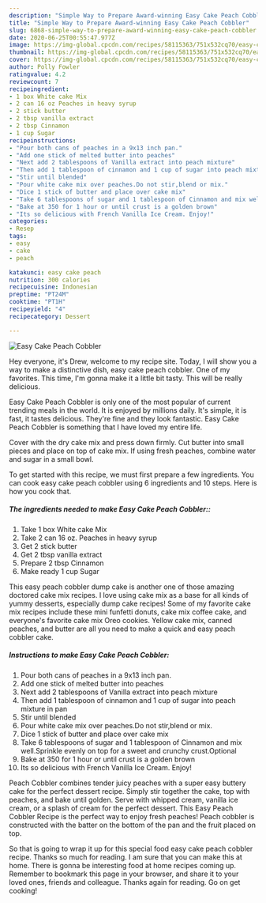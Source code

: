 ```yaml
---
description: "Simple Way to Prepare Award-winning Easy Cake Peach Cobbler"
title: "Simple Way to Prepare Award-winning Easy Cake Peach Cobbler"
slug: 6868-simple-way-to-prepare-award-winning-easy-cake-peach-cobbler
date: 2020-06-25T00:55:47.977Z
image: https://img-global.cpcdn.com/recipes/58115363/751x532cq70/easy-cake-peach-cobbler-recipe-main-photo.jpg
thumbnail: https://img-global.cpcdn.com/recipes/58115363/751x532cq70/easy-cake-peach-cobbler-recipe-main-photo.jpg
cover: https://img-global.cpcdn.com/recipes/58115363/751x532cq70/easy-cake-peach-cobbler-recipe-main-photo.jpg
author: Polly Fowler
ratingvalue: 4.2
reviewcount: 7
recipeingredient:
- 1 box White cake Mix
- 2 can 16 oz Peaches in heavy syrup
- 2 stick butter
- 2 tbsp vanilla extract
- 2 tbsp Cinnamon
- 1 cup Sugar
recipeinstructions:
- "Pour both cans of peaches in a 9x13 inch pan."
- "Add one stick of melted butter into peaches"
- "Next add 2 tablespoons of Vanilla extract into peach mixture"
- "Then add 1 tablespoon of cinnamon and 1 cup of sugar into peach mixture in pan"
- "Stir until blended"
- "Pour white cake mix over peaches.Do not stir,blend or mix."
- "Dice 1 stick of butter and place over cake mix"
- "Take 6 tablespoons of sugar and 1 tablespoon of Cinnamon and mix well.Sprinkle evenly on top for a sweet and crunchy crust.Optional"
- "Bake at 350 for 1 hour or until crust is a golden brown"
- "Its so delicious with French Vanilla Ice Cream. Enjoy!"
categories:
- Resep
tags:
- easy
- cake
- peach

katakunci: easy cake peach
nutrition: 300 calories
recipecuisine: Indonesian
preptime: "PT24M"
cooktime: "PT1H"
recipeyield: "4"
recipecategory: Dessert

---
```



![Easy Cake Peach Cobbler](https://img-global.cpcdn.com/recipes/58115363/751x532cq70/easy-cake-peach-cobbler-recipe-main-photo.jpg)

Hey everyone, it's Drew, welcome to my recipe site. Today, I will show you a way to make a distinctive dish, easy cake peach cobbler. One of my favorites. This time, I'm gonna make it a little bit tasty. This will be really delicious.

Easy Cake Peach Cobbler is only one of the most popular of current trending meals in the world. It is enjoyed by millions daily. It's simple, it is fast, it tastes delicious. They're fine and they look fantastic. Easy Cake Peach Cobbler is something that I have loved my entire life.

Cover with the dry cake mix and press down firmly. Cut butter into small pieces and place on top of cake mix. If using fresh peaches, combine water and sugar in a small bowl.


To get started with this recipe, we must first prepare a few ingredients. You can cook easy cake peach cobbler using 6 ingredients and 10 steps. Here is how you cook that.

##### The ingredients needed to make Easy Cake Peach Cobbler::

1. Take 1 box White cake Mix
1. Take 2 can 16 oz. Peaches in heavy syrup
1. Get 2 stick butter
1. Get 2 tbsp vanilla extract
1. Prepare 2 tbsp Cinnamon
1. Make ready 1 cup Sugar


This easy peach cobbler dump cake is another one of those amazing doctored cake mix recipes. I love using cake mix as a base for all kinds of yummy desserts, especially dump cake recipes! Some of my favorite cake mix recipes include these mini funfetti donuts, cake mix coffee cake, and everyone&#39;s favorite cake mix Oreo cookies. Yellow cake mix, canned peaches, and butter are all you need to make a quick and easy peach cobbler cake. 

##### Instructions to make Easy Cake Peach Cobbler:

1. Pour both cans of peaches in a 9x13 inch pan.
1. Add one stick of melted butter into peaches
1. Next add 2 tablespoons of Vanilla extract into peach mixture
1. Then add 1 tablespoon of cinnamon and 1 cup of sugar into peach mixture in pan
1. Stir until blended
1. Pour white cake mix over peaches.Do not stir,blend or mix.
1. Dice 1 stick of butter and place over cake mix
1. Take 6 tablespoons of sugar and 1 tablespoon of Cinnamon and mix well.Sprinkle evenly on top for a sweet and crunchy crust.Optional
1. Bake at 350 for 1 hour or until crust is a golden brown
1. Its so delicious with French Vanilla Ice Cream. Enjoy!


Peach Cobbler combines tender juicy peaches with a super easy buttery cake for the perfect dessert recipe. Simply stir together the cake, top with peaches, and bake until golden. Serve with whipped cream, vanilla ice cream, or a splash of cream for the perfect dessert. This Easy Peach Cobbler Recipe is the perfect way to enjoy fresh peaches! Peach cobbler is constructed with the batter on the bottom of the pan and the fruit placed on top. 

So that is going to wrap it up for this special food easy cake peach cobbler recipe. Thanks so much for reading. I am sure that you can make this at home. There is gonna be interesting food at home recipes coming up. Remember to bookmark this page in your browser, and share it to your loved ones, friends and colleague. Thanks again for reading. Go on get cooking!
